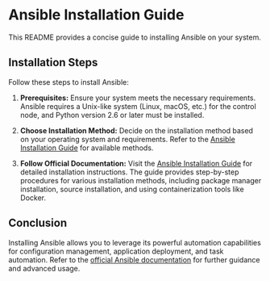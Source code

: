 # Ansible Installation Guide

This README provides a concise guide to installing Ansible on your system.

## Installation Steps

Follow these steps to install Ansible:

1. **Prerequisites:**
   Ensure your system meets the necessary requirements. Ansible requires a Unix-like system (Linux, macOS, etc.) for the control node, and Python version 2.6 or later must be installed.

2. **Choose Installation Method:**
   Decide on the installation method based on your operating system and requirements. Refer to the [Ansible Installation Guide](https://docs.ansible.com/ansible/latest/installation_guide/intro_installation.html) for available methods.

3. **Follow Official Documentation:**
   Visit the [Ansible Installation Guide](https://docs.ansible.com/ansible/latest/installation_guide/intro_installation.html) for detailed installation instructions. The guide provides step-by-step procedures for various installation methods, including package manager installation, source installation, and using containerization tools like Docker.

## Conclusion

Installing Ansible allows you to leverage its powerful automation capabilities for configuration management, application deployment, and task automation. Refer to the [official Ansible documentation](https://docs.ansible.com/ansible/latest/index.html) for further guidance and advanced usage.


